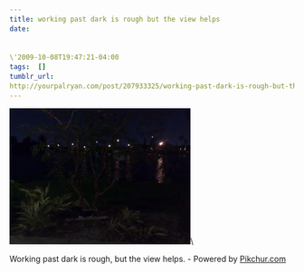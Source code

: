 ```yaml
---
title: working past dark is rough but the view helps
date:


\'2009-10-08T19:47:21-04:00  
tags:  [] 
tumblr_url:
http://yourpalryan.com/post/207933325/working-past-dark-is-rough-but-the-view-helps
---
```

![](/assets/images/tumblr/tumblr_kr7zevG1jU1qz77obo1_400.jpg)\

Working past dark is rough, but the view helps. - Powered by
[Pikchur.com](http://Pikchur.com)
